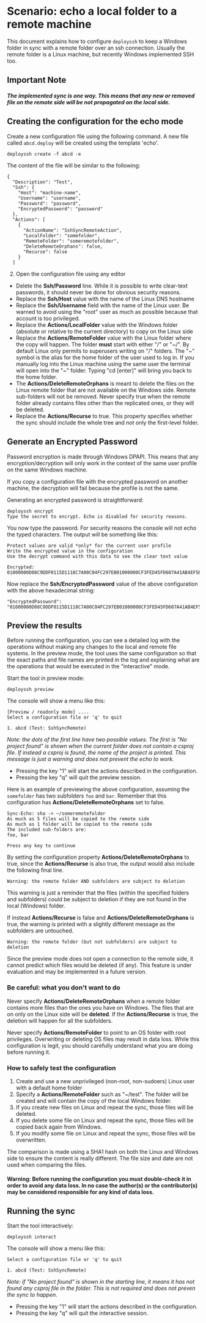 # Scenario: echo a local folder to a remote machine
This document explains how to configure `deployssh` to keep a Windows folder in sync with a remote folder over an ssh connection. Usually the remote folder is a Linux machine, but recently Windows implemented SSH too.

## Important Note
#### _The implemented sync is one way. This means that any new or removed file on the remote side will be _not_ propagated on the local side._

## Creating the configuration for the echo mode

Create a new configuration file using the following command. A new file called `abcd.deploy` will be created using the template 'echo'.
```
deployssh create -f abcd -e
```
The content of the file will be similar to the following:
```
{
  "Description": "Test",
  "Ssh": {
    "Host": "machine-name",
    "Username": "username",
    "Password": "password",
    "EncryptedPassword": "password"
  },
  "Actions": [
    {
      "ActionName": "SshSyncRemoteAction",
      "LocalFolder": "somefolder",
      "RemoteFolder": "someremotefolder",
      "DeleteRemoteOrphans": false,
      "Recurse": false
    }
  ]
```
2. Open the configuration file using any editor
-   Delete the **Ssh/Password** line. While it is possible to write clear-text passwords, it should never be done for obvious security reasons.
-   Replace the **Ssh/Host** value with the name of the Linux DNS hostname
-   Replace the **Ssh/Username** field with the name of the Linux user. Be warned to avoid using the "root" user as much as possible because that account is too privileged.
-   Replace the **Actions/LocalFolder** value with the Windows folder (absolute or relative to the current directory) to copy on the Linux side
-   Replace the **Actions/RemoteFolder** value with the Linux folder where the copy will happen.
The folder **must** start with either "/" or "~/". By default Linux only permits to superusers writing on "/" folders.
The "~" symbol is the alias for the home folder of the user used to log in. If you manually log into the Linux machine using the same user the terminal will open into the "~" folder. Typing "cd [enter]" will bring you back to the home folder.
-   The **Actions/DeleteRemoteOrphans** is meant to delete the files on the Linux remote folder that are not available on the Windows side. Remote sub-folders will not be removed. Never specify true when the remote folder already contains files other than the replicated ones, or they will be deleted.
-   Replace the **Actions/Recurse** to true. This property specifies whether the sync should include the whole tree and not only the first-level folder.

## Generate an Encrypted Password
Password encryption is made through Windows DPAPI. This means that any encryption/decryption will only work in the context of the same user profile on the same Windows machine.

If you copy a configuration file with the encrypted password on another machine, the decryption will fail because the profile is not the same.

Generating an encrypted password is straightforward:
```
deployssh encrypt
Type the secret to encrypt. Echo is disabled for security reasons.
```
You now type the password. For security reasons the console will not echo the typed characters.
The output will be something like this:
```
Protect values are valid *only* for the current user profile
Write the encrypted value in the configuration
Use the decrypt command with this data to see the clear text value

Encrypted:
01000000D08C9DDF0115D1118C7A00C04FC297EB01000000CF3FED45FD607A41AB4EF5BFF8BF98F80000000002000000000003660000C00000001000000086491E1A684DC9A03EBF9E3A1C71BB200000000004800000A0000000100000002B90B3FEE8407D49D85DF293A209C19A100000007738864DC6DD1EC01821C117D7B2DB44140000004D04DB4261DAA7FA77B3EC3D2CA4AA3857172EE0
```
Now replace the **Ssh/EncryptedPassword** value of the above configuration with the above hexadecimal string:
```
"EncryptedPassword": "01000000D08C9DDF0115D1118C7A00C04FC297EB01000000CF3FED45FD607A41AB4EF5BFF8BF98F80000000002000000000003660000C00000001000000086491E1A684DC9A03EBF9E3A1C71BB200000000004800000A0000000100000002B90B3FEE8407D49D85DF293A209C19A100000007738864DC6DD1EC01821C117D7B2DB44140000004D04DB4261DAA7FA77B3EC3D2CA4AA3857172EE0"
```

## Preview the results
Before running the configuration, you can see a detailed log with the operations without making any changes to the local and remote file systems.
In the preview mode, the tool uses the same configuration so that the exact paths and file names are printed in the log and explaining what are the operations that would be executed in the "interactive" mode.

Start the tool in preview mode:
```
deployssh preview
```
The console will show a menu like this:
```
[Preview / readonly mode] ....
Select a configuration file or 'q' to quit

1. abcd (Test: SshSyncRemote)
```
*Note: the dots of the first line have two possible values. The first is "No project found" is shown when the current folder does not contain a csproj file. If instead a csproj is found, the name of the project is printed. This message is just a warning and does not prevent the echo to work.*

- Pressing the key "1" will start the actions described in the configuration.
- Pressing the key "q" will quit the preview session.

Here is an example of previewing the above configuration, assuming the `somefolder` has two subfolders `foo` and `bar`. Remember that this configuration has **Actions/DeleteRemoteOrphans** set to false.
```
Sync-Echo: sha -> ~/someremotefolder
As much as 5 files will be copied to the remote side
As much as 1 folder will be copied to the remote side
The included sub-folders are:
foo, bar

Press any key to continue
```

By setting the configuration property **Actions/DeleteRemoteOrphans** to true, since the **Actions/Recurse** is also true, the output would also include the following final line. 
```
Warning: the remote folder AND subfolders are subject to deletion
```
This warning is just a reminder that the files (within the specified folders and subfolders) could be subject to deletion if they are not found in the local (Windows) folder.

If instead **Actions/Recurse** is false and **Actions/DeleteRemoteOrphans** is true, the warning is printed with a slightly different message as the subfolders are untouched.
```
Warning: the remote folder (but not subfolders) are subject to deletion
```

Since the preview mode does not open a connection to the remote side, it cannot predict which files would be deleted (if any). This feature is under evaluation and may be implemented in a future version.

### **Be careful: what you don't want to do**
Never specify **Actions/DeleteRemoteOrphans** when a remote folder contains more files than the ones you have on Windows. The files that are on only on the Linux side will be **deleted**. If the **Actions/Recurse** is true, the deletion will happen for all the subfolders.

Never specify **Actions/RemoteFolder** to point to an OS folder with root privileges. Overwriting or deleting OS files may result in data loss. While this configuration is legit, you should carefully understand what you are doing before running it.

### How to safely test the configuration
1. Create and use a new unprivileged (non-root, non-sudoers) Linux user with a default home folder
2. Specify a **Actions/RemoteFolder** such as "~/test". The folder will be created and will contain the copy of the local Windows folder.
3. If you create new files on Linux and repeat the sync, those files will be deleted.
4. If you delete some file on Linux and repeat the sync, those files will be copied back again from Windows.
5. If you modify some file on Linux and repeat the sync, those files will be overwritten.

The comparison is made using a SHA1 hash on both the Linux and Windows side to ensure the content is really different. The file size and date are not used when comparing the files.

#### **Warning: Before running the configuration you must double-check it in order to avoid any data loss. In no case the author(s) or the contributor(s) may be considered responsible for any kind of data loss.**


## Running the sync
Start the tool interactively:
```
deployssh interact
```
The console will show a menu like this:
```
Select a configuration file or 'q' to quit

1. abcd (Test: SshSyncRemote)
```
*Note: if "No project found" is shown in the starting line, it means it has not found any csproj file in the folder. This is not required and does not preven the sync to happen.*

- Pressing the key "1" will start the actions described in the configuration.
- Pressing the key "q" will quit the interactive session.


